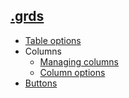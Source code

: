 ## [.grds]()
- [Table options](options)
- Columns
  - [Managing columns](columns/define)
  - [Column options](columns/options)
- [Buttons](buttons)